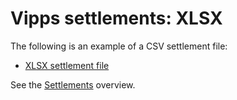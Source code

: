<!-- START_METADATA
---
title: XSLX
sidebar_position: 30
---
END_METADATA -->

# Vipps settlements: XLSX

The following is an example of a CSV settlement file:

* [XLSX settlement file](./vipps-settlement-example.xlsx)

<!-- START_COMMENT -->

See the [Settlements](..) overview.

<!-- END_COMMENT -->
